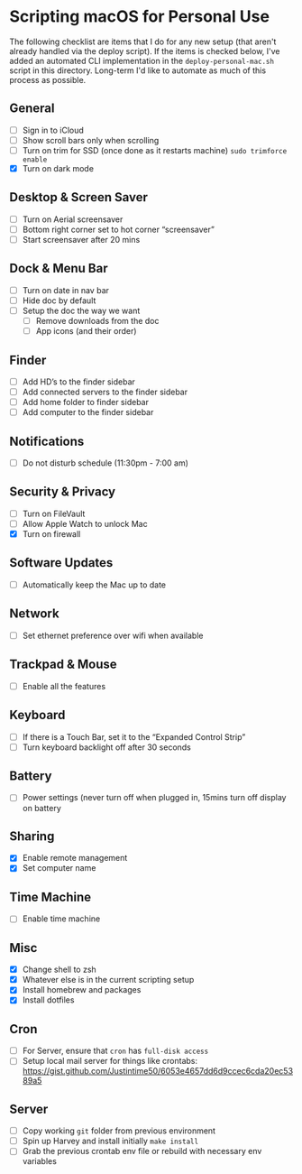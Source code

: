 # Scripting macOS for Personal Use

The following checklist are items that I do for any new setup (that aren't already handled via the deploy script). If the items is checked below, I've added an automated CLI implementation in the `deploy-personal-mac.sh` script in this directory. Long-term I'd like to automate as much of this process as possible.

## General

- [ ] Sign in to iCloud
- [ ] Show scroll bars only when scrolling
- [ ] Turn on trim for SSD (once done as it restarts machine) `sudo trimforce enable`
- [x] Turn on dark mode

## Desktop & Screen Saver

- [ ] Turn on Aerial screensaver
- [ ] Bottom right corner set to hot corner “screensaver”
- [ ] Start screensaver after 20 mins

## Dock & Menu Bar

- [ ] Turn on date in nav bar
- [ ] Hide doc by default
- [ ] Setup the doc the way we want
    - [ ] Remove downloads from the doc
    - [ ] App icons (and their order)

## Finder

- [ ] Add HD’s to the finder sidebar
- [ ] Add connected servers to the finder sidebar
- [ ] Add home folder to finder sidebar
- [ ] Add computer to the finder sidebar

## Notifications

- [ ] Do not disturb schedule (11:30pm - 7:00 am)

## Security & Privacy

- [ ] Turn on FileVault
- [ ] Allow Apple Watch to unlock Mac
- [x] Turn on firewall

## Software Updates

- [ ] Automatically keep the Mac up to date

## Network

- [ ] Set ethernet preference over wifi when available

## Trackpad & Mouse

- [ ] Enable all the features

## Keyboard

- [ ] If there is a Touch Bar, set it to the “Expanded Control Strip”
- [ ] Turn keyboard backlight off after 30 seconds

## Battery

- [ ] Power settings (never turn off when plugged in, 15mins turn off display on battery

## Sharing

- [x] Enable remote management
- [x] Set computer name

## Time Machine

- [ ] Enable time machine

## Misc

- [x] Change shell to zsh
- [x] Whatever else is in the current scripting setup
- [x] Install homebrew and packages
- [x] Install dotfiles

## Cron

- [ ] For Server, ensure that `cron` has `full-disk access`
- [ ] Setup local mail server for things like crontabs: https://gist.github.com/Justintime50/6053e4657dd6d9ccec6cda20ec5389a5

## Server

- [ ] Copy working `git` folder from previous environment
- [ ] Spin up Harvey and install initially `make install`
- [ ] Grab the previous crontab env file or rebuild with necessary env variables
